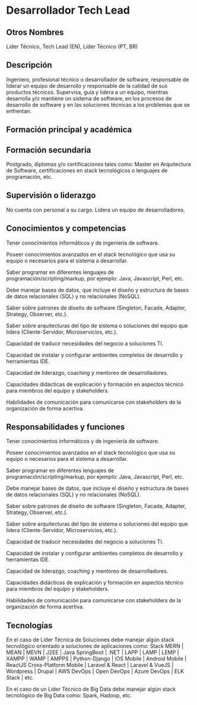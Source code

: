 # Desarrollador Tech Lead

## Otros Nombres

Líder Técnico, Tech Lead (EN),  Líder Técnico (PT, BR)

## Descripción

Ingeniero, profesional técnico o desarrollador de software, responsable de liderar un equipo de desarrollo y responsable de la calidad de sus productos técnicos. Supervisa, guía y lidera a un equipo, mientras desarrolla y/o mantiene un sistema de software, en los procesos de desarrollo de software y en las soluciones técnicas a los problemas que se enfrentan. 

## Formación principal y académica


## Formación secundaria

Postgrado, diplomas y/o certificaciones tales como: Master en Arquitectura de Software, certificaciones en stack tecnológicos o lenguajes de programación, etc. 

## Supervisión o liderazgo

No cuenta con personal a su cargo. Lidera un equipo de desarrolladores. 

## Conocimientos y competencias

Tener conocimientos informáticos y de ingeniería de software.  

Poseer conocimientos avanzados en el stack tecnológico que usa su equipo o necesarios para el sistema a desarrollar. 

Saber programar en diferentes lenguajes de programación/scripting/markup, por ejemplo: Java, Javascript, Perl, etc. 

Debe manejar bases de datos, que incluye el diseño y estructura de bases de datos relacionales (SQL) y no relacionales (NoSQL). 

Saber sobre patrones de diseño de software (Singleton, Facade, Adapter, Strategy, Observer, etc.). 

Saber sobre arquitecturas del tipo de sistema o soluciones del equipo que lidera (Cliente-Servidor, Microservicios, etc.). 

Capacidad de traducir necesidades del negocio a soluciones TI. 

Capacidad de instalar y configurar ambientes completos de desarrollo y herramientas IDE.  

Capacidad de liderazgo, coaching y mentoreo de desarrolladores. 

Capacidades didácticas de explicación y formación en aspectos técnico para miembros del equipo y stakeholders. 

Habilidades de comunicación para comunicarse con stakeholders de la organización de forma acertiva. 

## Responsabilidades y funciones

Tener conocimientos informáticos y de ingeniería de software.  

Poseer conocimientos avanzados en el stack tecnológico que usa su equipo o necesarios para el sistema a desarrollar. 

Saber programar en diferentes lenguajes de programación/scripting/markup, por ejemplo: Java, Javascript, Perl, etc. 

Debe manejar bases de datos, que incluye el diseño y estructura de bases de datos relacionales (SQL) y no relacionales (NoSQL). 

Saber sobre patrones de diseño de software (Singleton, Facade, Adapter, Strategy, Observer, etc.). 

Saber sobre arquitecturas del tipo de sistema o soluciones del equipo que lidera (Cliente-Servidor, Microservicios, etc.). 

Capacidad de traducir necesidades del negocio a soluciones TI. 

Capacidad de instalar y configurar ambientes completos de desarrollo y herramientas IDE.  

Capacidad de liderazgo, coaching y mentoreo de desarrolladores. 

Capacidades didácticas de explicación y formación en aspectos técnico para miembros del equipo y stakeholders. 

Habilidades de comunicación para comunicarse con stakeholders de la organización de forma acertiva. 

## Tecnologías

En el caso de Líder Técnica de Soluciones debe manejar algún stack tecnológico orientado a soluciones de aplicaciones como: Stack MERN | MEAN | MEVN | J2EE | Java SpringBoot | .NET | LAPP | LAMP | LEMP | XAMPP | WAMP | AMPPS | Python-Django | iOS Mobile | Android Mobile | ReactJS Cross-Platform Mobile | Laravel & React | Laravel & VueJS | Wordpress | Drupal | AWS DevOps | Open DevOps | Azure DevOps | ELK Stack | etc. 

En el caso de un Líder Técnico de Big Data debe manejar algún stack tecnológico de Big Data como: Spark, Hadoop, etc. 
